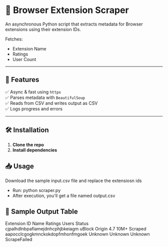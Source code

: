 # 🧩 Browser Extension Scraper

An asynchronous Python script that extracts metadata for Browser extensions using their extension IDs.

Fetches:
- Extension Name
- Ratings
- User Count

---

## 🚀 Features

✅ Async & fast using `httpx`  
✅ Parses metadata with `BeautifulSoup`  
✅ Reads from CSV and writes output as CSV  
✅ Logs progress and errors  

---

## 🛠️ Installation

1. **Clone the repo**
2. **Install dependencies**

## 📥 Usage

Download the sample input.csv file and replace the extensiosn ids
- Run: python scraper.py
- After execution, you'll get a file named output.csv

## 🧪 Sample Output Table
Extension ID	Name	Ratings	Users	Status
cjpalhdlnbpafiamejdnhcphjbkeiagm	uBlock Origin	4.7	10M+	Scraped
aapocclcgogkmnckokdopfmhonfmgoek	Unknown	Unknown	Unknown	ScrapeFailed


